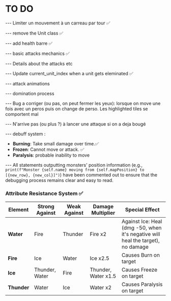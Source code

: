 # TO DO

--- Limiter un mouvement à un carreau par tour  ✅

--- remove the Unit class ✅

--- add health barre ✅

--- basic attacks mechanics ✅

--- Details about the attacks etc

--- Update current_unit_index when a unit gets eleminated ✅

--- attack animations

--- domination process

--- Bug a corriger (ou pas, on peut fermer les yeux): lorsque on move une fois avec un peros puis on change de perso. 
Les highlighted tiles se comportent mal

--- N'arrive pas (ou plus ?) à lancer une attaque si on a deja bougé


--- debuff system :
- **Burning**: Take small damage over time.✅
- **Frozen**: Cannot move or attack.  ✅
- **Paralysis**: probable inability to move

--- All statements outputting monsters' position information (e.g., `print(f"Monster {self.name} moving from {self.mapPosition} to [{new_row}, {new_col}]")`) have been commented out to ensure that the debugging process remains clear and easy to read.


### Attribute Resistance System ✅
| **Element** | **Strong Against** | **Weak Against** | **Damage Multiplier** | **Special Effect**                                                              |
|-------------|--------------------|------------------|-----------------------|---------------------------------------------------------------------------------|
| **Water**   | Fire               | Thunder          | Fire x2               | Against Ice: Heal (dmg -50, when it's negative will heal the target), no damage |
| **Fire**    | Ice                | Water            | Ice x2.5              | Causes Burn on target                                                           |
| **Ice**     | Thunder, Water     | Fire             | Thunder, Water x1.5   | Causes Freeze on target                                                         |
| **Thunder** | Water              | Ice              | Water x2              | Causes Paralysis on target                                                      |

